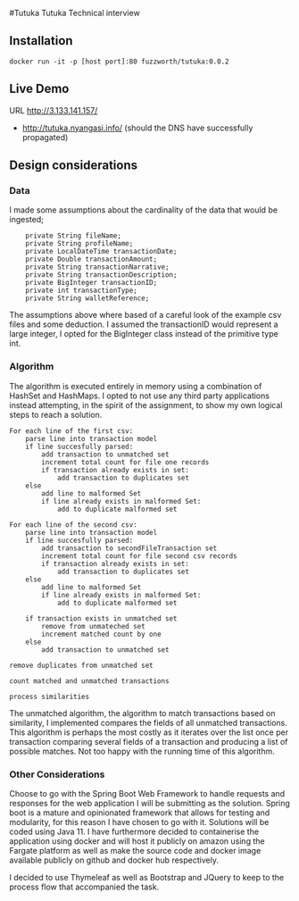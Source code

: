 #Tutuka
Tutuka Technical interview

## Installation
```
docker run -it -p [host port]:80 fuzzworth/tutuka:0.0.2
```
## Live Demo
URL http://3.133.141.157/ 
+ http://tutuka.nyangasi.info/ (should the DNS have successfully propagated)
    
## Design considerations

### Data
I made some assumptions about the cardinality of the data that would be ingested;

```
    private String fileName;
    private String profileName;
    private LocalDateTime transactionDate;
    private Double transactionAmount;
    private String transactionNarrative;
    private String transactionDescription;
    private BigInteger transactionID;
    private int transactionType;
    private String walletReference;
```

The assumptions above where based of a careful look of the 
example csv files and some deduction. I assumed the transactionID would
represent a large integer, I opted for the BigInteger class instead of
the primitive type int.

### Algorithm

The algorithm is executed entirely in memory using a combination of HashSet and
HashMaps. I opted to not use any third party applications instead attempting, in the spirit
of the assignment, to show my own logical steps to reach a solution.

```
For each line of the first csv:
    parse line into transaction model
    if line succesfully parsed:
        add transaction to unmatched set
        increment total count for file one records
        if transaction already exists in set:
            add transaction to duplicates set
    else
        add line to malformed Set
        if line already exists in malformed Set:
            add to duplicate malformed set

For each line of the second csv:
    parse line into transaction model
    if line succesfully parsed:
        add transaction to secondFileTransaction set
        increment total count for file second csv records
        if transaction already exists in set:
            add transaction to duplicates set
    else
        add line to malformed Set
        if line already exists in malformed Set:
            add to duplicate malformed set
    
    if transaction exists in unmatched set
        remove from unmateched set
        increment matched count by one
    else
        add transaction to unmatched set   

remove duplicates from unmatched set

count matched and unmatched transactions

process similarities
```

The unmatched algorithm, the algorithm to match transactions based on 
similarity, I implemented  compares the fields of all unmatched transactions. 
This algorithm is perhaps the most costly as it iterates over the list once 
per transaction comparing several fields of a transaction and producing a 
list of possible matches. Not too happy with the running time of this algorithm.

 ### Other Considerations
 
 Choose to go with the Spring Boot Web Framework to handle requests and responses 
 for the web application I will be submitting as the solution. Spring boot is 
 a mature and opinionated framework that allows for testing and modularity, 
 for this reason I have chosen to go with it. Solutions will be coded 
 using Java 11. I have furthermore decided to containerise the application 
 using docker and will host it publicly on amazon using the Fargate platform 
 as well as make the source code and docker image available publicly on 
 github and docker hub respectively.
 
 I decided to use Thymeleaf as well as Bootstrap and JQuery to keep to the process flow that 
 accompanied the task.